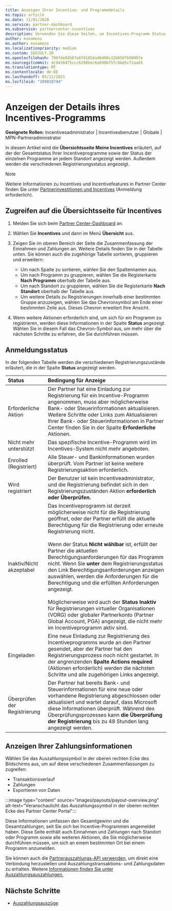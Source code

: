```yaml
---
title: Anzeigen Ihrer Incentive- und Programmdetails
ms.topic: article
ms.date: 11/01/2020
ms.service: partner-dashboard
ms.subservice: partnercenter-incentives
description: Verwenden Sie diese Seiten, um Incentives-Programm Status anzuzeigen und zu verwalten.
author: mseamons
ms.author: mseamons
ms.localizationpriority: medium
ms.custom: SEOJULY.20
ms.openlocfilehash: 798fde02b87e8f8105dad6d00c32b050fb90097e
ms.sourcegitcommit: dc9438475ccc6298bec6a698bf5fc9bd5cf2aa81
ms.translationtype: MT
ms.contentlocale: de-DE
ms.lasthandoff: 05/12/2021
ms.locfileid: "109818744"
---
```

# <a name="view-your-incentives-program-details"></a>Anzeigen der Details ihres Incentives-Programms

**Geeignete Rollen:** Incentivesadministrator | Incentivesbenutzer | Globale | MPN-Partneradministrator

In diesem Artikel wird die **Übersichtsseite Meine Incentives** erläutert, auf der der Gesamtstatus Ihrer Incentiveprogramme sowie der Status der einzelnen Programme an jedem Standort angezeigt werden. Außerdem werden die verschiedenen Registrierungsstatus angezeigt.

>[!NOTE]
>Weitere Informationen zu Incentives und Incentivefeatures in Partner Center finden Sie unter [Partnerinvestitionen und Incentives](https://partner.microsoft.com/membership/partner-incentives) (Anmeldung erforderlich).

## <a name="access-the-incentives-overview-page"></a>Zugreifen auf die Übersichtsseite für Incentives

1. Melden Sie sich beim [Partner Center-Dashboard](https://partner.microsoft.com/dashboard) an.
1. Wählen Sie **Incentives** und dann im Menü **Übersicht** aus.
1. Zeigen Sie im oberen Bereich der Seite die Zusammenfassung der Einnahmen und Zahlungen an. Weitere Details finden Sie in der Tabelle unten. Sie können auch die zugehörige Tabelle sortieren, gruppieren und erweitern:

   - Um nach Spalte zu sortieren, wählen Sie den Spaltennamen aus.
   - Um nach Programm zu gruppieren, wählen Sie die Registerkarte **Nach Programm** oberhalb der Tabelle aus.
   - Um nach Standort zu gruppieren, wählen Sie die Registerkarte **Nach Standort** oberhalb der Tabelle aus.
   - Um weitere Details zu Registrierungen innerhalb einer bestimmten Gruppe anzuzeigen, wählen Sie das Chevronsymbol am Ende einer bestimmten Zeile aus. Dieses Chevron erweitert Ihre Ansicht.
1. Wenn weitere Aktionen erforderlich sind, um sich für ein Programm zu registrieren, werden diese Informationen in der Spalte **Status** angezeigt. Wählen Sie in diesem Fall das Chevron-Symbol aus, um mehr über die nächsten Schritte zu erfahren, die Sie durchführen müssen.

## <a name="enrollment-status"></a>Anmeldungsstatus

In der folgenden Tabelle werden die verschiedenen Registrierungszustände erläutert, die in der Spalte **Status** angezeigt werden.

| **Status**         | **Bedingung für Anzeige** |
|:------------------------------------|:------------------|
| Erforderliche Aktion  | Der Partner hat eine Einladung zur Registrierung für ein Incentive-Programm angenommen, muss aber möglicherweise Bank- oder Steuerinformationen aktualisieren. Weitere Schritte oder Links zum Aktualisieren Ihrer Bank- oder Steuerinformationen in Partner Center finden Sie in der Spalte **Erforderliche** Aktionen. |
| Nicht mehr unterstützt  | Das spezifische Incentive-Programm wird im Incentives-System nicht mehr angeboten. |
| Enrolled (Registriert)  | Alle Steuer- und Bankinformationen wurden überprüft. Vom Partner ist keine weitere Registrierungsaktion erforderlich. |
| Wird registriert  | Der Benutzer ist kein Incentiveadministrator, und die Registrierung befindet sich in den Registrierungszuständen Aktion **erforderlich** **oder Überprüfen.**|
| Inaktiv/Nicht akzeptabel | Das Incentiveprogramm ist derzeit möglicherweise nicht für die Registrierung geöffnet, oder der Partner erfüllt die aktuelle Berechtigung für die Registrierung oder erneute Registrierung nicht. <br><br> Wenn der Status **Nicht wählbar** ist, erfüllt der Partner die aktuellen Berechtigungsanforderungen für das Programm nicht. Wenn Sie **unter** dem Registrierungsstatus den Link Berechtigungsanforderungen anzeigen auswählen, werden die Anforderungen für die Berechtigung und die erfüllten Anforderungen angezeigt. <br><br> Möglicherweise wird auch der **Status Inaktiv** für Registrierungen virtueller Organisationen (VORG) oder globaler Partnerkonto (Partner Global Account, PGA) angezeigt, die nicht mehr im Incentiveprogramm aktiv sind.  |
| Eingeladen  | Eine neue Einladung zur Registrierung des Incentiveprogramms wurde an den Partner gesendet, aber der Partner hat den Registrierungsprozess noch nicht gestartet. In der angrenzenden **Spalte Actions required** (Aktionen erforderlich) werden die nächsten Schritte und alle zugehörigen Links angezeigt.  |
| Überprüfen der Registrierung  | Der Partner hat bereits Bank- und Steuerinformationen für eine neue oder vorhandene Registrierung abgeschlossen oder aktualisiert und wartet darauf, dass Microsoft diese Informationen überprüft. Während des Überprüfungsprozesses kann **die Überprüfung der Registrierung** bis zu 48 Stunden lang angezeigt werden.  |

## <a name="see-your-payment-information"></a>Anzeigen Ihrer Zahlungsinformationen

Wählen Sie das Auszahlungssymbol in der oberen rechten Ecke des Bildschirms aus, um auf diese verschiedenen Zusammenfassungen zu zugreifen:

- Transaktionsverlauf
- Zahlungen
- Exportieren von Daten

:::image type="content" source="images/payouts/payout-overview.png" alt-text="Veranschaulicht das Auszahlungssymbol in der oberen rechten Ecke des Partner Center Portal":::

Diese Informationen umfassen den Gesamtgewinn und die Gesamtzahlungen, seit Sie sich bei Incentive-Programmen angemeldet haben. Diese Seite enthält auch Einnahmen und Zahlungen nach Standort oder Programm sowie alle weiteren Aktionen, die Sie möglicherweise durchführen müssen, um sich an einem bestimmten Ort bei einem Programm anzumelden. 

Sie können auch die [Partnerauszahlungs-API verwenden,](https://apidocs.microsoft.com/services/partnerpayouts) um direkt eine Verbindung herzustellen und Auszahlungstransaktions- und Zahlungsdaten zu erhalten. Weitere [Informationen finden Sie unter Auszahlungsauszahlungen.](payout-statement.md)

## <a name="next-steps"></a>Nächste Schritte

- [Auszahlungsauszüge](payout-statement.md)
